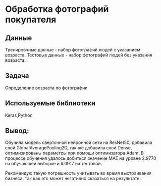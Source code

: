 # Обработка фотографий покупателя


## Данные
Тренировчные данные - набор фотографий людей с указанием возраста.
Тестовые данные - набор фотографий людей без указания возраста.

## Задача

Определение возраста по фотографии 

## Используемые библиотеки
Keras,Python

## Вывод:
Обучила модель сверточной нейронной сети на ResNet50, добавила слой GlobalAveragePooling2D, так же добавила слой Dense, оптимизированы параметры при помощи оптимизатора Adam. 
В процессе обучения удалось добиться значение MAE на уровне 2.9770 на обучающей выборке и 6.0917 на тестовой. 

Рекомендую такую погрешность учитывать во время выстраивания бизнеса, так как это может негативно сказаться на результате.
